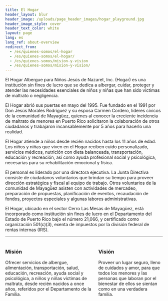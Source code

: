 ```yaml
---
title: El Hogar
header_layout: blur
header_image: /uploads/page_header_images/hogar_playground.jpg
header_image_style: cover
header_text_color: white
layout: page
lang: es
lang_ref: about-overview
redirect_from:
  - /es/quienes-somos/el-hogar
  - /es/quienes-somos/el-hogar/
  - /es/quienes-somos/mision-y-vision
  - /es/quienes-somos/mision-y-vision/
---
```

El Hogar Albergue para Niños Jesús de Nazaret, Inc. (Hogar) es una institución sin fines de lucro que se dedica a albergar, cuidar, proteger y atender las necesidades esenciales de niños y niñas que han sido víctimas de maltrato o negligencia.

El Hogar abrió sus puertas en mayo del 1995. Fue fundado en el 1991 por Don Jesús Morales Rodríguez y su esposa Carmen Cordero, líderes cívicos de la comunidad de Mayagüez, quienes al conocer la creciente incidencia de maltrato de menores en Puerto Rico solicitaron la colaboración de otros ciudadanos y trabajaron incansablemente por 5 años para hacerlo una realidad.

El Hogar atiende a niños desde recién nacidos hasta los 11 años de edad. Los niños y niñas que viven en el Hogar reciben cuido personalizado, servicios médicos, nutrición con dieta balanceada, transportación, educación y recreación, así como ayuda profesional social y psicológica, necesarias para su rehabilitación emocional y física.

El personal es liderado por una directora ejecutiva. La Junta Directiva consiste de ciudadanos voluntarios que brindan su tiempo para proveer dirección estratégica y fiscal al equipo de trabajo. Otros voluntarios de la comunidad de Mayagüez asisten con actividades de mercadeo, preparación de propuestas, planificación de eventos, recaudación de fondos, proyectos especiales y algunas labores administrativas.

El Hogar, ubicado en el sector Cerro Las Mesas de Mayagüez, está incorporado como institución sin fines de lucro en el Departamento del Estado de Puerto Rico bajo el número 21,066, y certificado como organización 501(c)(3), exenta de impuestos por la división federal de rentas internas (IRS).

<hr />

<div class="columns">
  <div class="column">
    <h3 class="is-size-3 mb-0">Misión</h3>
    <p>Ofrecer servicios de albergue, alimentación, transportación, salud, educación, recreación, ayuda social y psicológica, a niños y niñas víctimas de maltrato, desde recién nacidos a once años, referidos por el Departamento de la Familia.</p>
  </div>

  <div class="column">
    <h3 class="is-size-3 mb-0">Visión</h3>
    <p>Proveer un lugar seguro, lleno de cuidados y amor, para que todos los menores y las personas que laboran por el bienestar de ellos se sientan como en una verdadera familia.</p>
  </div>
</div>

